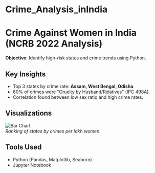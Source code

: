 # Crime_Analysis_inIndia
# Crime Against Women in India (NCRB 2022 Analysis)  
**Objective**: Identify high-risk states and crime trends using Python.  

## Key Insights  
- Top 3 states by crime rate: **Assam, West Bengal, Odisha**.  
- 60% of crimes were "Cruelty by Husband/Relatives" (IPC 498A).  
- Correlation found between low sex ratio and high crime rates.  

## Visualizations  
![Bar Chart](images/crime_rate_bar.png)  
*Ranking of states by crimes per lakh women.*  

## Tools Used  
- Python (Pandas, Matplotlib, Seaborn)  
- Jupyter Notebook  
